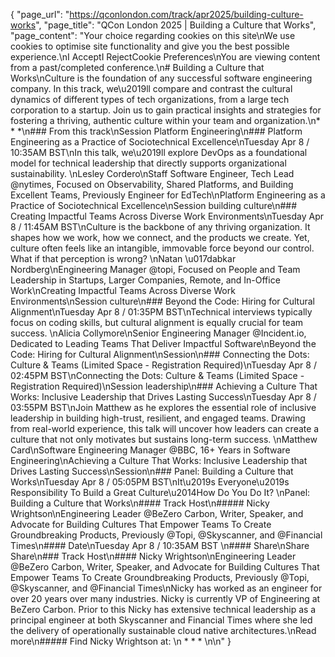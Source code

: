 {
    "page_url": "https://qconlondon.com/track/apr2025/building-culture-works",
    "page_title": "QCon London 2025 | Building a Culture that Works",
    "page_content": "Your choice regarding cookies on this site\nWe use cookies to optimise site functionality and give you the best possible experience.\nI AcceptI RejectCookie Preferences\nYou are viewing content from a past/completed conference.\n# Building a Culture that Works\nCulture is the foundation of any successful software engineering company. In this track, we\u2019ll compare and contrast the cultural dynamics of different types of tech organizations, from a large tech corporation to a startup. Join us to gain practical insights and strategies for fostering a thriving, authentic culture within your team and organization.\n* * *\n### From this track\nSession Platform Engineering\n### Platform Engineering as a Practice of Sociotechnical Excellence\nTuesday Apr 8 / 10:35AM BST\nIn this talk, we\u2019ll explore DevOps as a foundational model for technical leadership that directly supports organizational sustainability. \nLesley Cordero\nStaff Software Engineer, Tech Lead @nytimes, Focused on Observability, Shared Platforms, and Building Excellent Teams, Previously Engineer for EdTech\nPlatform Engineering as a Practice of Sociotechnical Excellence\nSession building culture\n### Creating Impactful Teams Across Diverse Work Environments\nTuesday Apr 8 / 11:45AM BST\nCulture is the backbone of any thriving organization. It shapes how we work, how we connect, and the products we create. Yet, culture often feels like an intangible, immovable force beyond our control. What if that perception is wrong? \nNatan \u017dabkar Nordberg\nEngineering Manager @topi, Focused on People and Team Leadership in Startups, Larger Companies, Remote, and In-Office Work\nCreating Impactful Teams Across Diverse Work Environments\nSession culture\n### Beyond the Code: Hiring for Cultural Alignment\nTuesday Apr 8 / 01:35PM BST\nTechnical interviews typically focus on coding skills, but cultural alignment is equally crucial for team success. \nAlicia Collymore\nSenior Engineering Manager @Incident.io, Dedicated to Leading Teams That Deliver Impactful Software\nBeyond the Code: Hiring for Cultural Alignment\nSession\n### Connecting the Dots: Culture & Teams (Limited Space - Registration Required)\nTuesday Apr 8 / 02:45PM BST\nConnecting the Dots: Culture & Teams (Limited Space - Registration Required)\nSession leadership\n### Achieving a Culture That Works: Inclusive Leadership that Drives Lasting Success\nTuesday Apr 8 / 03:55PM BST\nJoin Matthew as he explores the essential role of inclusive leadership in building high-trust, resilient, and engaged teams. Drawing from real-world experience, this talk will uncover how leaders can create a culture that not only motivates but sustains long-term success. \nMatthew Card\nSoftware Engineering Manager @BBC, 16+ Years in Software Engineering\nAchieving a Culture That Works: Inclusive Leadership that Drives Lasting Success\nSession\n### Panel: Building a Culture that Works\nTuesday Apr 8 / 05:05PM BST\nIt\u2019s Everyone\u2019s Responsibility To Build a Great Culture\u2014How Do You Do It? \nPanel: Building a Culture that Works\n#### Track Host\n##### Nicky Wrightson\nEngineering Leader @BeZero Carbon, Writer, Speaker, and Advocate for Building Cultures That Empower Teams To Create Groundbreaking Products, Previously @Topi, @Skyscanner, and @Financial Times\n#### Date\nTuesday Apr 8 / 10:35AM BST \n#### Share\nShare Share\n### Track Host\n#### Nicky Wrightson\nEngineering Leader @BeZero Carbon, Writer, Speaker, and Advocate for Building Cultures That Empower Teams To Create Groundbreaking Products, Previously @Topi, @Skyscanner, and @Financial Times\nNicky has worked as an engineer for over 20 years over many industries. Nicky is currently VP of Engineering at BeZero Carbon. Prior to this Nicky has extensive technical leadership as a principal engineer at both Skyscanner and Financial Times where she led the delivery of operationally sustainable cloud native architectures.\nRead more\n#####  Find Nicky Wrightson at: \n  *   *   * \n\n"
}